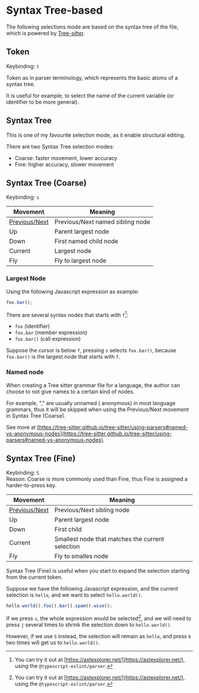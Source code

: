 # Syntax Tree-based

The following selections mode are based on the syntax tree of the file, which is
powered by [Tree-sitter](https://github.com/tree-sitter).

## Token

Keybinding: `t`

Token as in parser terminology, which represents the basic atoms of a syntax tree.

It is useful for example, to select the name of the current variable (or identifier to be more general).

## Syntax Tree

This is one of my favourite selection mode, as it enable structural editing.

There are two Syntax Tree selection modes:

- Coarse: faster movement, lower accuracy
- Fine: higher accuracy, slower movement

## Syntax Tree (Coarse)

Keybinding: `s`

| Movement                                      | Meaning                          |
| --------------------------------------------- | -------------------------------- |
| [Previous/Next](../movements.md#previousnext) | Previous/Next named sibling node |
| Up                                            | Parent largest node              |
| Down                                          | First named child node           |
| Current                                       | Largest node                     |
| Fly                                           | Fly to largest node              |

### Largest Node

Using the following Javascript expression as example:

```js
fox.bar();
```

There are several syntax nodes that starts with `f`[^1]:

- `fox` (identifier)
- `fox.bar` (member expression)
- `fox.bar()` (call expression)

Suppose the cursor is below `f`, pressing `s` selects `fox.bar()`, because `fox.bar()` is the largest node that starts with `f`.

[^1]: You can try it out at [https://astexplorer.net/](https://astexplorer.net/), using the `@typescript-eslint/parser`.

### Named node

When creating a Tree sitter grammar file for a language, the author can choose
to not give names to a certain kind of nodes.

For example, "," are usually unnamed (
anonymous) in most language grammars, thus it will be skipped when using the
Previous/Next movement in Syntax Tree (Coarse).

See more at [https://tree-sitter.github.io/tree-sitter/using-parsers#named-vs-anonymous-nodes](https://tree-sitter.github.io/tree-sitter/using-parsers#named-vs-anonymous-nodes).

## Syntax Tree (Fine)

Keybinding: `S`  
Reason: Coarse is more commonly used than Fine, thus Fine is assigned a harder-to-press key.

| Movement                                      | Meaning                                          |
| --------------------------------------------- | ------------------------------------------------ |
| [Previous/Next](../movements.md#previousnext) | Previous/Next sibling node                       |
| Up                                            | Parent largest node                              |
| Down                                          | First child                                      |
| Current                                       | Smallest node that matches the current selection |
| Fly                                           | Fly to smalles node                              |

Syntax Tree (Fine) is useful when you start to expand the selection starting from the current token.

Suppose we have the following Javascript expression, and the current selection is `hello`, and we want to select `hello.world()`.

```js
hello.world().foo().bar().spam().wise();
```

If we press `s`, the whole expression would be selected[^1], and we will need to press `j` several times to shrink the selection down to `hello.world()`.

However, if we use `S` instead, the selection will remain as `hello`, and press `k` two times will get us to `hello.world()`.

[^1]: See [Largest Node](#largest-node)
